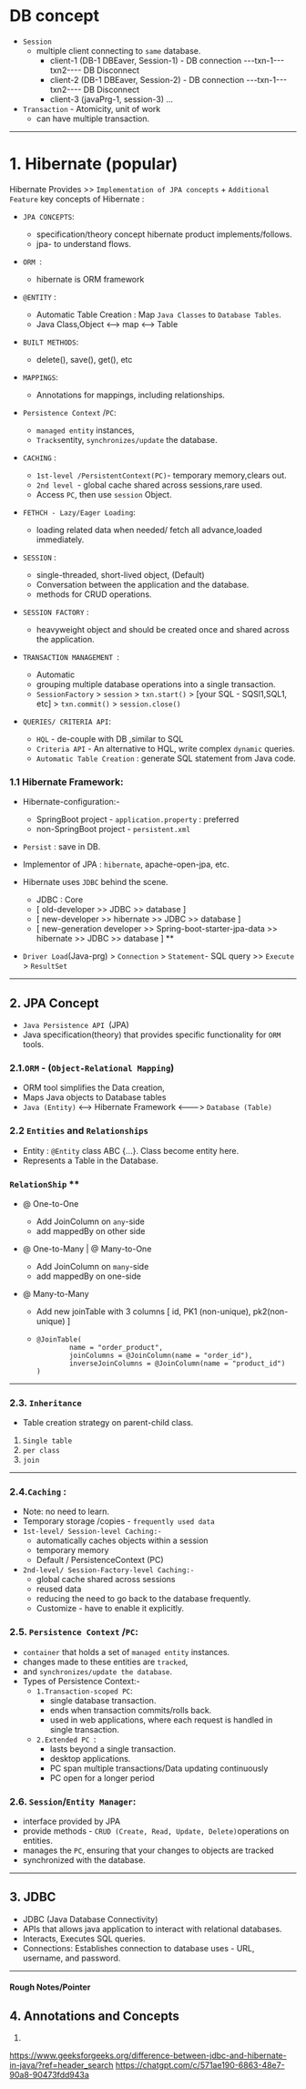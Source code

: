 # DB concept
- `Session` 
  - multiple client connecting to `same` database.
    - client-1 (DB-1 DBEaver, Session-1) - DB connection ---txn-1---txn2---- DB Disconnect
    - client-2 (DB-1 DBEaver, Session-2) - DB connection ---txn-1---txn2---- DB Disconnect
    - client-3 (javaPrg-1, session-3) ...
- `Transaction` - Atomicity, unit of work
  - can have multiple transaction.
---

# 1. Hibernate (popular)
Hibernate Provides >>  `Implementation of JPA concepts` +  `Additional Feature`
key concepts of Hibernate :

- `JPA CONCEPTS`:  
  - specification/theory concept hibernate product implements/follows.
  - jpa- to understand flows.
- `ORM `: 
  - hibernate is ORM framework
- `@ENTITY` :
  - Automatic Table Creation : Map `Java Classes` to `Database Tables`.
  - Java Class,Object <--> map <--> Table
- `BUILT METHODS`: 
  - delete(), save(), get(), etc
- `MAPPINGS`: 
  - Annotations for mappings, including relationships.
- `Persistence Context` /`PC`:
  - `managed entity` instances, 
  - `Tracks`entity, `synchronizes/update` the database.
- `CACHING` : 
     - `1st-level /PersistentContext(PC)`- temporary memory,clears out.
     - `2nd level `- global cache shared across sessions,rare used.
     - Access `PC`, then use `session` Object.
- `FETHCH - Lazy/Eager Loading`:
  - loading related data when needed/ fetch all advance,loaded immediately.
- `SESSION` :
  - single-threaded, short-lived object, (Default)
  - Conversation between the application and the database. 
  - methods for CRUD operations.
- `SESSION FACTORY` :
  - heavyweight object and should be created once and shared across the application.


- `TRANSACTION MANAGEMENT `:
  - Automatic
  - grouping multiple database operations into a single transaction.
  - `SessionFactory` > `session` > `txn.start()` > [your SQL - SQSl1,SQL1, etc] > `txn.commit()` > `session.close()`
- `QUERIES/ CRITERIA API`:
  - `HQL` - de-couple with DB ,similar to SQL
  - `Criteria API` -  An alternative to HQL, write complex `dynamic` queries.
  - `Automatic Table Creation` : generate SQL statement from Java code.
  
### 1.1 Hibernate Framework:

- Hibernate-configuration:-
  - SpringBoot project - `application.property` : preferred
  - non-SpringBoot project - `persistent.xml`
- `Persist` : save in DB.
- Implementor of JPA : `hibernate`, apache-open-jpa, etc.
- Hibernate uses `JDBC` behind the scene.
  - JDBC : Core
  - [ old-developer            >>                                               JDBC >> database ]
  - [ new-developer            >>                                  hibernate >> JDBC >> database ]
  - [ new-generation developer >>  Spring-boot-starter-jpa-data >> hibernate >> JDBC >> database ] **
   
- `Driver Load`(Java-prg) > `Connection` > `Statement`- SQL query >> `Execute` > `ResultSet`

---

## 2. JPA Concept
- `Java Persistence API `(JPA) 
- Java specification(theory) that provides specific functionality for `ORM` tools.

### 2.1.`ORM` - (`Object-Relational Mapping`)
  - ORM tool simplifies the Data creation,
  - Maps Java objects to Database tables
  - `Java (Entity)`  <--> Hibernate Framework <---> `Database (Table)`

### 2.2 `Entities` and `Relationships`
  - Entity : `@Entity` class ABC {...}. Class become entity here.
  - Represents a Table in the Database.

###  `RelationShip` **
- @ One-to-One 
  - Add JoinColumn on `any`-side
  - add mappedBy on other side
  
- @ One-to-Many | @ Many-to-One
  - Add JoinColumn on `many`-side
  - add mappedBy on one-side
  
- @ Many-to-Many
  - Add new joinTable with 3 columns [ id, PK1 (non-unique), pk2(non-unique) ]
  - ```
    @JoinTable(
            name = "order_product",
            joinColumns = @JoinColumn(name = "order_id"),
            inverseJoinColumns = @JoinColumn(name = "product_id")
    )
    ```
---
### 2.3. `Inheritance`
- Table creation strategy on parent-child class.
1. `Single table`
2. `per class`
3. `join`
---

### 2.4.`Caching` : 
- Note: no need to learn.
- Temporary storage /copies - `frequently used data`
- `1st-level/ Session-level Caching:-`
  - automatically caches objects within a session
  - temporary memory
  - Default / PersistenceContext (PC)
- `2nd-level/ Session-Factory-level Caching:-`
  - global cache shared across sessions
  - reused data
  - reducing the need to go back to the database frequently.
  - Customize - have to enable it explicitly.

### 2.5. `Persistence Context` /`PC`: 
- `container` that holds a set of `managed entity` instances.
- changes made to these entities are `tracked`,
- and `synchronizes/update the database`.
- Types of Persistence Context:-
  - `1.Transaction-scoped PC`:
    - single database transaction.
    - ends when transaction commits/rolls back.
    - used in web applications, where each request is handled in single transaction.
  - `2.Extended PC `:
    - lasts beyond a single transaction.
    - desktop applications. 
    - PC span multiple transactions/Data updating continuously
    - PC open for a longer period

### 2.6. `Session`/`Entity Manager`: 
- interface provided by JPA
- provide methods - `CRUD (Create, Read, Update, Delete)`operations on entities.
- manages the `PC`, ensuring that your changes to objects are tracked 
- synchronized with the database.

---

## 3. JDBC
- JDBC (Java Database Connectivity) 
- APIs that allows java application to interact with relational databases.
- Interacts, Executes SQL queries.
- Connections: Establishes connection to database uses - URL, username, and password.

---
#### Rough Notes/Pointer
## 4. Annotations and Concepts
1. 
https://www.geeksforgeeks.org/difference-between-jdbc-and-hibernate-in-java/?ref=header_search
https://chatgpt.com/c/571ae190-6863-48e7-90a8-90473fdd943a
